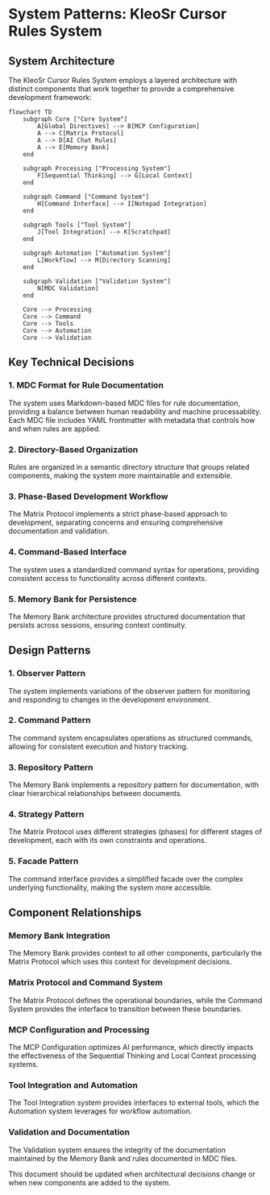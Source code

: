 # System Patterns: KleoSr Cursor Rules System

## System Architecture

The KleoSr Cursor Rules System employs a layered architecture with distinct components that work together to provide a comprehensive development framework:

```mermaid
flowchart TD
    subgraph Core ["Core System"]
        A[Global Directives] --> B[MCP Configuration]
        A --> C[Matrix Protocol]
        A --> D[AI Chat Rules]
        A --> E[Memory Bank]
    end
    
    subgraph Processing ["Processing System"]
        F[Sequential Thinking] --> G[Local Context]
    end
    
    subgraph Command ["Command System"]
        H[Command Interface] --> I[Notepad Integration]
    end
    
    subgraph Tools ["Tool System"]
        J[Tool Integration] --> K[Scratchpad]
    end
    
    subgraph Automation ["Automation System"]
        L[Workflow] --> M[Directory Scanning]
    end
    
    subgraph Validation ["Validation System"]
        N[MDC Validation]
    end
    
    Core --> Processing
    Core --> Command
    Core --> Tools
    Core --> Automation
    Core --> Validation
```

## Key Technical Decisions

### 1. MDC Format for Rule Documentation
The system uses Markdown-based MDC files for rule documentation, providing a balance between human readability and machine processability. Each MDC file includes YAML frontmatter with metadata that controls how and when rules are applied.

### 2. Directory-Based Organization
Rules are organized in a semantic directory structure that groups related components, making the system more maintainable and extensible.

### 3. Phase-Based Development Workflow
The Matrix Protocol implements a strict phase-based approach to development, separating concerns and ensuring comprehensive documentation and validation.

### 4. Command-Based Interface
The system uses a standardized command syntax for operations, providing consistent access to functionality across different contexts.

### 5. Memory Bank for Persistence
The Memory Bank architecture provides structured documentation that persists across sessions, ensuring context continuity.

## Design Patterns

### 1. Observer Pattern
The system implements variations of the observer pattern for monitoring and responding to changes in the development environment.

### 2. Command Pattern
The command system encapsulates operations as structured commands, allowing for consistent execution and history tracking.

### 3. Repository Pattern
The Memory Bank implements a repository pattern for documentation, with clear hierarchical relationships between documents.

### 4. Strategy Pattern
The Matrix Protocol uses different strategies (phases) for different stages of development, each with its own constraints and operations.

### 5. Facade Pattern
The command interface provides a simplified facade over the complex underlying functionality, making the system more accessible.

## Component Relationships

### Memory Bank Integration
The Memory Bank provides context to all other components, particularly the Matrix Protocol which uses this context for development decisions.

### Matrix Protocol and Command System
The Matrix Protocol defines the operational boundaries, while the Command System provides the interface to transition between these boundaries.

### MCP Configuration and Processing
The MCP Configuration optimizes AI performance, which directly impacts the effectiveness of the Sequential Thinking and Local Context processing systems.

### Tool Integration and Automation
The Tool Integration system provides interfaces to external tools, which the Automation system leverages for workflow automation.

### Validation and Documentation
The Validation system ensures the integrity of the documentation maintained by the Memory Bank and rules documented in MDC files.

This document should be updated when architectural decisions change or when new components are added to the system. 